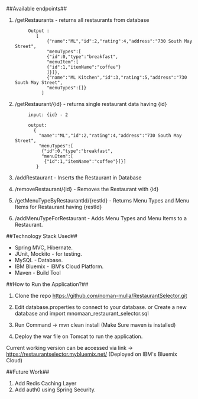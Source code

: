 ##Available endpoints##

1. /getRestaurants - returns all restaurants from database

            Output :
               [
                   {"name":"ML","id":2,"rating":4,"address":"730 South May Street",
                   "menuTypes":[
                   {"id":0,"type":"breakfast",
                   "menuItem":[
                   {"id":1,"itemName":"coffee"}
                   ]}]},
                   {"name":"ML Kitchen","id":3,"rating":5,"address":"730 South May Street",
                   "menuTypes":[]}
                 ]
     
2. /getRestaurant/{id} - returns single restaurant data having {id}

            input: {id} - 2

            output:
              {
                "name":"ML","id":2,"rating":4,"address":"730 South May Street",
                "menuTypes":[
                 {"id":0,"type":"breakfast",
                 "menuItem":[
                  {"id":1,"itemName":"coffee"}]}]
               }
   
3. /addRestaurant - Inserts the Restaurant in Database

4. /removeRestaurant/{id} - Removes the Restaurant with {id}

5. /getMenuTypeByRestaurantId/{restId} - Returns Menu Types and Menu Items for Restaurant having {restId}

6. /addMenuTypeForRestaurant - Adds Menu Types and Menu Items to a Restaurant.


##Technology Stack Used##

 - Spring MVC, Hibernate.
 - JUnit, Mockito - for testing.
 - MySQL - Database.
 - IBM Bluemix - IBM's Cloud Platform.
 - Maven - Build Tool
 
 
 ##How to Run the Application?##
 
 1. Clone the repo https://github.com/noman-mulla/RestaurantSelector.git
 
 2. Edit database.properties to connect to your database.
    or
    Create a new database and import mnomaan_restaurant_selector.sql
 3. Run Command -> mvn clean install (Make Sure maven is installed)
 4. Deploy the war file on Tomcat to run the application.
 
 
Current working version can be accessed via link -> https://restaurantselector.mybluemix.net/  (Deployed on IBM's Bluemix Cloud)


##Future Work##
1. Add Redis Caching Layer
2. Add auth0 using Spring Security.
 
 
 
 
